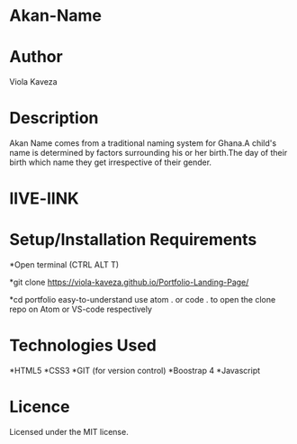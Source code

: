 # Akan-Name

# Author
Viola Kaveza

# Description
Akan Name comes from a traditional naming system for Ghana.A child's name is determined by factors surrounding his or her birth.The day of their birth which name they get irrespective of their gender.

# lIVE-lINK


# Setup/Installation Requirements

*Open terminal (CTRL ALT T)

*git clone https://viola-kaveza.github.io/Portfolio-Landing-Page/

*cd portfolio easy-to-understand use atom . or code . to open the clone repo on Atom or VS-code respectively

# Technologies Used
*HTML5
*CSS3
*GIT (for version control)
*Boostrap 4
*Javascript

# Licence

Licensed under the MIT license.

